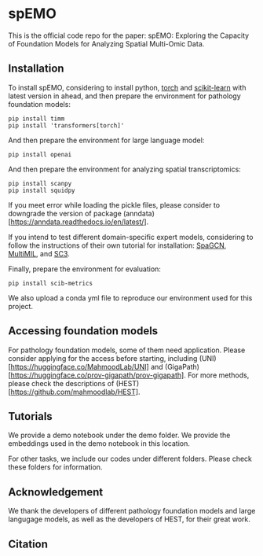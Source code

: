 # spEMO
This is the official code repo for the paper: spEMO: Exploring the Capacity of Foundation Models for Analyzing Spatial Multi-Omic Data.

## Installation

To install spEMO, considering to install python, [torch](https://pytorch.org/) and [scikit-learn](https://scikit-learn.org/stable/index.html) with latest version in ahead, and then prepare the environment for pathology foundation models:

```
pip install timm
pip install 'transformers[torch]'
```

And then prepare the environment for large language model:

```
pip install openai
```

And then prepare the environment for analyzing spatial transcriptomics:

```
pip install scanpy
pip install squidpy
```

If you meet error while loading the pickle files, please consider to downgrade the version of package (anndata)[https://anndata.readthedocs.io/en/latest/].


If you intend to test different domain-specific expert models, considering to follow the instructions of their own tutorial for installation: [SpaGCN](https://github.com/jianhuupenn/SpaGCN/tree/master), [MultiMIL](https://github.com/theislab/multimil), and [SC3](https://github.com/hemberg-lab/sc3s).

Finally, prepare the environment for evaluation:

```
pip install scib-metrics
```

We also upload a conda yml file to reproduce our environment used for this project.

## Accessing foundation models

For pathology foundation models, some of them need application. Please consider applying for the access before starting, including (UNI)[https://huggingface.co/MahmoodLab/UNI] and (GigaPath)[https://huggingface.co/prov-gigapath/prov-gigapath]. For more methods, please check the descriptions of (HEST)[https://github.com/mahmoodlab/HEST].

## Tutorials

We provide a demo notebook under the demo folder. We provide the embeddings used in the demo notebook in this location.

For other tasks, we include our codes under different folders. Please check these folders for information.

## Acknowledgement

We thank the developers of different pathology foundation models and large langugage models, as well as the developers of HEST, for their great work.

## Citation